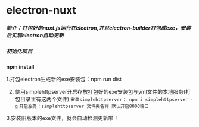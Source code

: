 # electron-nuxt
##### 简介：打包好的nuxt.js运行在electron,并且electron-builder打包成exe，安装后实现electron自动更新

##### 初始化项目
**npm install**

1.打包electron生成新的exe安装包：npm run dist

2. 使用simplehttpserver开启存放打包好的exe安装包与yml文件的本地服务(打包目录里有这两个文件)
        `安装simplehttpserver： npm i simplehttpserver -g`
        `开启服务：simplehttpserver 文件夹名称 默认开启8000端口`
    
    
3.安装旧版本的exe文件，就会自动检测更新啦！
